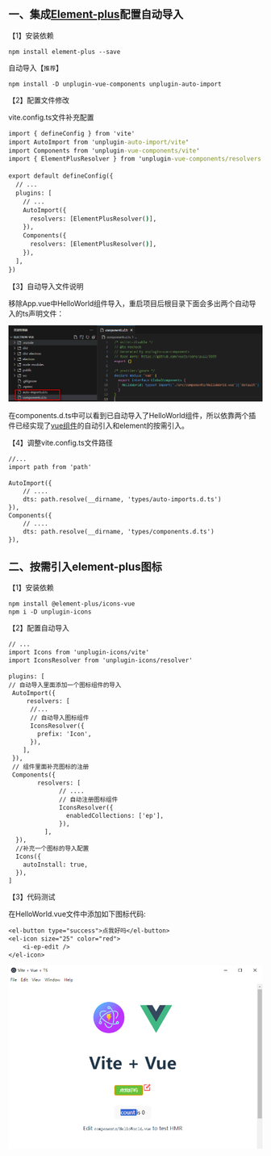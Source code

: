 ## 一、集成[Element-plus](https://element-plus.youqua.cn/zh-CN/guide/quickstart.html)配置自动导入
【1】安装依赖

```
npm install element-plus --save
```

自动导入【`推荐`】

```
npm install -D unplugin-vue-components unplugin-auto-import
```
[^unplugin-vue-components]: 允许你导入Vue组件，而不需要在你的代码中显式地导入它们。可让你按需导入组件，从而减少初始加载大小。
[^unplugin-auto-import]: 可自动导入Vue.js相关API，如Vue自身，Vue的RFC(响应式)，Composition API，以及其他一些常用Vue功能。

【2】配置文件修改

vite.config.ts文件补充配置

```cmd
import { defineConfig } from 'vite'
import AutoImport from 'unplugin-auto-import/vite'
import Components from 'unplugin-vue-components/vite'
import { ElementPlusResolver } from 'unplugin-vue-components/resolvers'

export default defineConfig({
  // ...
  plugins: [
    // ...
    AutoImport({
      resolvers: [ElementPlusResolver()],
    }),
    Components({
      resolvers: [ElementPlusResolver()],
    }),
  ],
})
```
【3】自动导入文件说明

移除App.vue中HelloWorld组件导入，重启项目后根目录下面会多出两个自动导入的ts声明文件：

![image-20241107183744689](../../../assets/imgs/front/20241107183744689.png)

在components.d.ts中可以看到已自动导入了HelloWorld组件，所以依靠两个插件已经实现了[vue组件](https://so.csdn.net/so/search?q=vue组件&spm=1001.2101.3001.7020)的自动引入和element的按需引入。

【4】调整vite.config.ts文件路径

```
//...
import path from 'path'

AutoImport({
    // ....
    dts: path.resolve(__dirname, 'types/auto-imports.d.ts')
}),
Components({
    // ....
    dts: path.resolve(__dirname, 'types/components.d.ts')
}),
```

## 二、按需引入element-plus图标

【1】安装依赖

```
npm install @element-plus/icons-vue
npm i -D unplugin-icons
```

[^unplugin-icons]:**unplugin-icons**是一个强大的开源项目，它允许开发者便捷地在不同框架中按需接入成千上万的图标。这些图标涵盖了约150套流行图标集，包括超过200,000个图标、logo、表情符号等。

【2】配置自动导入

```
// ...
import Icons from 'unplugin-icons/vite'
import IconsResolver from 'unplugin-icons/resolver'

plugins: [
// 自动导入里面添加一个图标组件的导入
 AutoImport({
     resolvers: [
      //...
      // 自动导入图标组件 
      IconsResolver({
        prefix: 'Icon',
      }),
    ],
 }),
 // 组件里面补充图标的注册
 Components({
        resolvers: [
              // ....
              // 自动注册图标组件
              IconsResolver({
                enabledCollections: ['ep'],
              }),
          ],
  }),
  //补充一个图标的导入配置
  Icons({
    autoInstall: true,
  }),
]
```

【3】代码测试

在HelloWorld.vue文件中添加如下图标代码:

```
<el-button type="success">点我好吗</el-button>
<el-icon size="25" color="red"> 
    <i-ep-edit /> 
</el-icon>
```

![image-20241107190253592](../../../assets/imgs/front/20241107190253592.png)
